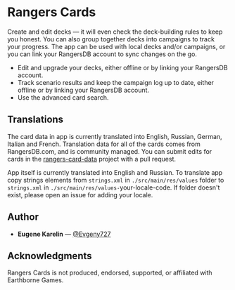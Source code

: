 # Rangers Cards

Create and edit decks — it will even check the deck-building rules to keep you honest. You can also group together decks into campaigns to track your progress. The app can be used with local decks and/or campaigns, or you can link your RangersDB account to sync changes on the go.

* Edit and upgrade your decks, either offline or by linking your RangersDB account.
* Track scenario results and keep the campaign log up to date, either offline or by linking your RangersDB account.
* Use the advanced card search.

## Translations
The card data in app is currently translated into English, Russian, German, Italian and French. Translation data for all of the cards comes from RangersDB.com, and is community managed. You can submit edits for cards in the [rangers-card-data](https://github.com/zzorba/rangers-card-data) project with a pull request.

App itself is currently translated into English and Russian.
To translate app copy strings elements from `strings.xml` in `./src/main/res/values` folder to `strings.xml` in `./src/main/res/values-`your-locale-code. If folder doesn't exist, please open an issue for adding your locale.

## Author

* **Eugene Karelin** — [@Evgeny727](https://github.com/Evgeny727)

## Acknowledgments

Rangers Cards is not produced, endorsed, supported, or affiliated with Earthborne Games.
